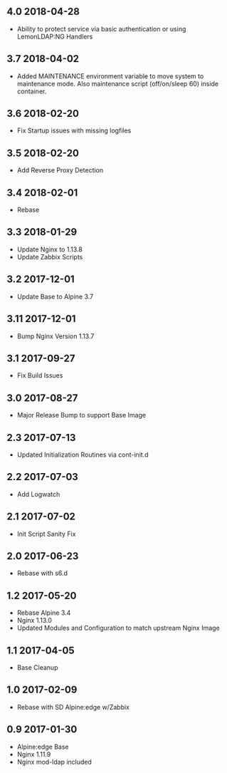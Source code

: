 ## 4.0 2018-04-28 <dave at tiredofit dot ca>

* Ability to protect service via basic authentication or using LemonLDAP:NG Handlers


## 3.7 2018-04-02 <dave at tiredofit dot ca>

* Added MAINTENANCE environment variable to move system to maintenance mode. Also maintenance script (off/on/sleep 60) inside container.

## 3.6 2018-02-20 <dave at tiredofit dot ca>

* Fix Startup issues with missing logfiles

## 3.5 2018-02-20 <dave at tiredofit dot ca>

* Add Reverse Proxy Detection

## 3.4 2018-02-01 <dave at tiredofit dot ca>

* Rebase

## 3.3 2018-01-29 <dave at tiredofit dot ca>

* Update Nginx to 1.13.8
* Update Zabbix Scripts

## 3.2 2017-12-01 <dave at tiredofit dot ca>

* Update Base to Alpine 3.7

## 3.11 2017-12-01 <dave at tiredofit dot ca>

* Bump Nginx Version 1.13.7

## 3.1 2017-09-27 <dave at tiredofit dot ca>

* Fix Build Issues

## 3.0 2017-08-27 <dave at tiredofit dot ca>

* Major Release Bump to support Base Image

## 2.3 2017-07-13 <dave at tiredofit dot ca>

* Updated Initialization Routines via cont-init.d

## 2.2 2017-07-03 <dave at tiredofit dot ca>

* Add Logwatch

## 2.1 2017-07-02 <dave at tiredofit dot ca>

* Init Script Sanity Fix

## 2.0 2017-06-23 <dave at tiredofit dot ca>

* Rebase with s6.d

## 1.2 2017-05-20 <dave at tiredofit dot ca>

* Rebase Alpine 3.4
* Nginx 1.13.0
* Updated Modules and Configuration to match upstream Nginx Image

## 1.1 2017-04-05 <dave at tiredofit dot ca>

* Base Cleanup

## 1.0 2017-02-09 <dave at tiredofit dot ca>

* Rebase with SD Alpine:edge w/Zabbix

## 0.9 2017-01-30 <dave at tiredofit dot ca>

* Alpine:edge Base
* Nginx 1.11.9
* Nginx mod-ldap included

